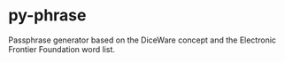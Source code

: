 # py-phrase
Passphrase generator based on the DiceWare concept and the Electronic Frontier Foundation word list.
